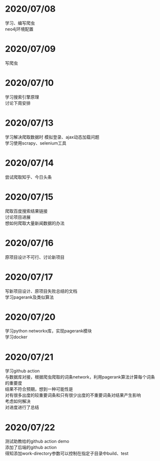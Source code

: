 # 2020/07/08
学习、编写爬虫  
neo4j环境配置
# 2020/07/09
写爬虫

# 2020/07/10
学习搜索引擎原理  
讨论下周安排

# 2020/07/13
学习解决爬取数据时 模拟登录、ajax动态加载问题  
学习使用scrapy、selenium工具  

# 2020/07/14
尝试爬取知乎、今日头条

# 2020/07/15
爬取百度搜索结果链接  
讨论项目进展  
想如何爬取大量新闻数据的办法  

# 2020/07/16
原项目设计不可行、讨论新项目

# 2020/07/17  
写新项目设计、原项目失败总结的文档  
学习pagerank及类似算法

# 2020/07/20  
学习python networkx库，实现pagerank模块  
学习docker

# 2020/07/21
学习github action  
与数据库对接，根据爬虫爬取的词条network，利用pagerank算法计算每个词条的重要度  
结果不符合预期，想到一种可能性是  
对有很多出度的较重要词条和只有很少出度的不重要词条对结果产生影响  
考虑如何解决  
对进度进行了总结
# 2020/07/22  
测试助教给的github action demo  
添加了后端的github action  
得知添加work-directory参数可以控制在指定子目录中build、test

